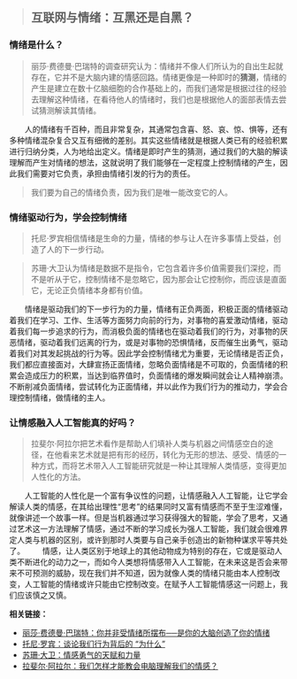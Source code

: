 > ## 互联网与情绪：互黑还是自黑？

### 情绪是什么？

> 丽莎·费德曼·巴瑞特的调查研究认为：情绪并不像人们所认为的自出生起就存在，它并不是大脑内建的情感回路。情绪更像是一种即时的**猜测**，情绪的产生是建立在数十亿脑细胞的合作基础上的，而我们通常是根据过往的经验去理解这种情绪，在看待他人的情绪时，我们也是根据他人的面部表情去尝试猜测解读其情绪。

&emsp;&emsp;人的情绪有千百种，而且非常复杂，其通常包含喜、怒、哀、惊、惧等，还有多种情绪混杂复合又互有细微的差别。其实这些情绪就是根据人类已有的经验积累进行归纳分类，人为地给出定义。情绪是即时产生的猜测，通过我们的大脑的解读理解而产生对情绪的想法，这就说明了我们能够在一定程度上控制情绪的产生，因此我们需要对它负责，承担由情绪引发的行为的责任。

> 我们要为自己的情绪负责，因为我们是唯一能改变它的人。

### 情绪驱动行为，学会控制情绪

> 托尼·罗宾相信情绪是生命的力量，情绪的参与让人在许多事情上受益，创造了人的下一步行动。

> 苏珊·大卫认为情绪是数据不是指令，它包含着许多价值需要我们深挖，而不是听从于它，控制情绪不是忽略它，因为那会让它控制你，而应该是直面它，无论正负情绪本身都有价值。

&emsp;&emsp;情绪是驱动我们的下一步行为的力量，情绪有正负两面，积极正面的情绪驱动着我们在学习、工作、生活等方面努力向前的行为，对事物的喜爱激动情绪，驱动着我们每一步追求的行为，而消极负面的情绪也在驱动着我们的行为，对事物的厌恶情绪，驱动着我们远离的行为，或是对事物的恐惧情绪，反而催生出勇气，驱动着我们对其发起挑战的行为等。因此学会控制情绪尤为重要，无论情绪是否正负，我们都应直接面对，大肆宣扬正面情绪，忽略负面情绪是不可取的，负面情绪的积累会造成压力的积累，当达到临界值时，负面情绪的爆发瞬间就会让人精神崩溃。不断削减负面情绪，尝试转化为正面情绪，并以此作为我们行为的推动力，学会合理控制情绪，做情绪的主人。

### 让情感融入人工智能真的好吗？

> 拉斐尔·阿拉尔把艺术看作是帮助人们填补人类与机器之间情感空白的途径，在他看来艺术就是把有形的经历，转化为无形的想法、感受、情感的一种方式，而将艺术带入人工智能研究就是一种让其理解人类情感，变得更加人性化的方法。

&emsp;&emsp;人工智能的人性化是一个富有争议性的问题，让情感融入人工智能，让它学会解读人类的情感，在其给出理性“思考”的结果同时又富有情感而不至于生涩难懂，就像讲述一个故事一样。但是当机器通过学习获得强大的智能，学会了思考，又通过艺术这一方法理解了情感，通过不断的学习成长为强人工智能，我们就会很难界定人类与机器的区别，或许到那时人类要与自己亲手创造出的新物种谋求平等共处了。
&emsp;&emsp;情感，让人类区别于地球上的其他动物成为特别的存在，它或是驱动人类不断进化的动力之一，而如今人类想将情感带入人工智能，在未来这是否会来带来不可预测的威胁，现在我们并不知道，因为就像人类的情绪只能由本人控制改变，人工智能的情绪或许只能由它控制改变。在赋予人工智能情感这一问题上，我们应该慎之又慎。

**相关链接：**
- [丽莎·费德曼·巴瑞特：你并非受情绪所摆布──是你的大脑创造了你的情绪](https://www.ted.com/talks/lisa_feldman_barrett_you_aren_t_at_the_mercy_of_your_emotions_your_brain_creates_them/transcript?&language=zh-tw)
- [托尼·罗宾：谈论我们行为背后的 “为什么”](https://www.ted.com/talks/tony_robbins_asks_why_we_do_what_we_do/transcript?&language=zh-cn)
- [苏珊·大卫：情感勇气的天赋和力量](https://www.ted.com/talks/susan_david_the_gift_and_power_of_emotional_courage?&languange=zh-cn)
- [拉斐尔·阿拉尔：我们怎样才能教会电脑理解我们的情感？](https://www.ted.com/talks/raphael_arar_how_we_can_teach_computers_to_make_sense_of_our_emotions/transcript?&language=zh-CN)
